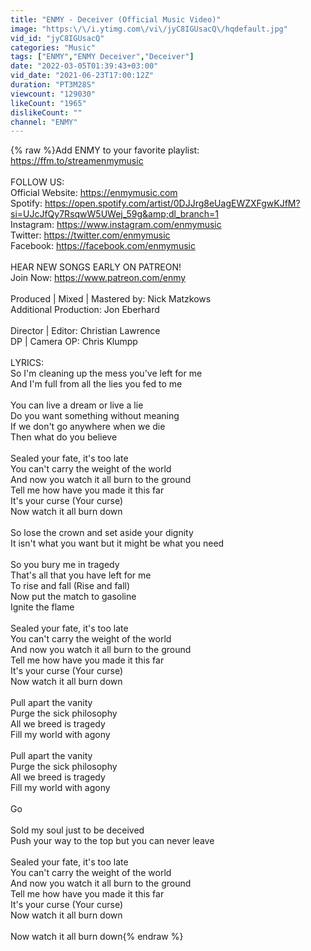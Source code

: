 ```yaml
---
title: "ENMY - Deceiver (Official Music Video)"
image: "https:\/\/i.ytimg.com\/vi\/jyC8IGUsacQ\/hqdefault.jpg"
vid_id: "jyC8IGUsacQ"
categories: "Music"
tags: ["ENMY","ENMY Deceiver","Deceiver"]
date: "2022-03-05T01:39:43+03:00"
vid_date: "2021-06-23T17:00:12Z"
duration: "PT3M28S"
viewcount: "129030"
likeCount: "1965"
dislikeCount: ""
channel: "ENMY"
---
```

{% raw %}Add ENMY to your favorite playlist: <a rel="nofollow" target="blank" href="https://ffm.to/streamenmymusic">https://ffm.to/streamenmymusic</a><br /><br />FOLLOW US:<br />Official Website: <a rel="nofollow" target="blank" href="https://enmymusic.com​">https://enmymusic.com​</a><br />Spotify: <a rel="nofollow" target="blank" href="https://open.spotify.com/artist/0DJJrg8eUagEWZXFgwKJfM?si=UJcJfQy7RsqwW5UWej_59g&amp;dl_branch=1">https://open.spotify.com/artist/0DJJrg8eUagEWZXFgwKJfM?si=UJcJfQy7RsqwW5UWej_59g&amp;dl_branch=1</a><br />Instagram: <a rel="nofollow" target="blank" href="https://www.instagram.com/enmymusic​">https://www.instagram.com/enmymusic​</a><br />Twitter: <a rel="nofollow" target="blank" href="https://twitter.com/enmymusic​">https://twitter.com/enmymusic​</a><br />Facebook: <a rel="nofollow" target="blank" href="https://facebook.com/enmymusic​">https://facebook.com/enmymusic​</a><br /><br />HEAR NEW SONGS EARLY ON PATREON!<br />Join Now: <a rel="nofollow" target="blank" href="https://www.patreon.com/enmy​">https://www.patreon.com/enmy​</a><br /><br />Produced | Mixed | Mastered by: Nick Matzkows<br />Additional Production: Jon Eberhard<br /><br />Director | Editor: Christian Lawrence<br />DP | Camera OP: Chris Klumpp<br /><br />LYRICS:<br />So I'm cleaning up the mess you've left for me<br />And I'm full from all the lies you fed to me<br /><br />You can live a dream or live a lie<br />Do you want something without meaning<br />If we don't go anywhere when we die<br />Then what do you believe<br /><br />Sealed your fate, it's too late<br />You can't carry the weight of the world<br />And now you watch it all burn to the ground<br />Tell me how have you made it this far<br />It's your curse (Your curse)<br />Now watch it all burn down<br /><br />So lose the crown and set aside your dignity<br />It isn't what you want but it might be what you need<br /><br />So you bury me in tragedy<br />That's all that you have left for me<br />To rise and fall (Rise and fall)<br />Now put the match to gasoline<br />Ignite the flame<br /><br />Sealed your fate, it's too late<br />You can't carry the weight of the world<br />And now you watch it all burn to the ground<br />Tell me how have you made it this far<br />It's your curse (Your curse)<br />Now watch it all burn down<br /><br />Pull apart the vanity<br />Purge the sick philosophy<br />All we breed is tragedy<br />Fill my world with agony<br /><br />Pull apart the vanity<br />Purge the sick philosophy<br />All we breed is tragedy<br />Fill my world with agony<br /><br />Go<br /><br />Sold my soul just to be deceived<br />Push your way to the top but you can never leave<br /><br />Sealed your fate, it's too late<br />You can't carry the weight of the world<br />And now you watch it all burn to the ground<br />Tell me how have you made it this far<br />It's your curse (Your curse)<br />Now watch it all burn down<br /><br />Now watch it all burn down{% endraw %}
